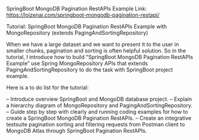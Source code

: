 SpringBoot MongoDB Pagination RestAPIs Example
Link: https://loizenai.com/springboot-mongodb-pagination-restapi/

Tutorial: SpringBoot MongoDB Pagination RestAPIs Example with MongoRepository (extends PagingAndSortingRepository)

When we have a large dataset and we want to present it to the user in smaller chunks, pagination and sorting is often helpful solution. So in the tutorial, I introduce how to build “SpringBoot MongoDB Pagination RestAPIs Example” use Spring MongoRepository APIs that extends PagingAndSortingRepository to do the task with SpringBoot project example.

Here is a to do list for the tutorial:

– Introduce overview SpringBoot and MongoDB database project.
– Explain a hierarchy diagram of MongoRepository and PagingAndSortingRepository.
– Guide step by step with clearly and running coding examples for how to create a SpringBoot MongoDB Pagination RestAPIs.
– Create an integrative testsuite pagination sorting and filtering requests from Postman client to MongoDB Atlas through SpringBoot Pagination RestAPIs.
